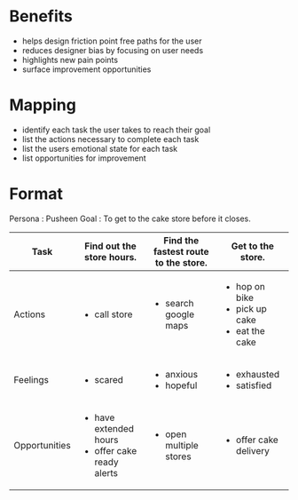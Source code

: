 # Benefits

- helps design friction point free paths for the user
- reduces designer bias by focusing on user needs
- highlights new pain points
- surface improvement opportunities

# Mapping

- identify each task the user takes to reach their goal
- list the actions necessary to complete each task
- list the users emotional state for each task
- list opportunities for improvement

# Format

Persona : Pusheen
Goal : To get to the cake store before it closes.

|Task|Find out the store hours.|Find the fastest route to the store.|Get to the store.|
|--|--|--|--|
|Actions|<ul><li>call store</ul>|<ul><li>search google maps</ul>|<ul><li>hop on bike<li>pick up cake<li>eat the cake</ul>|
|Feelings|<ul><li>scared</ul>|<ul><li>anxious<li>hopeful</ul>|<ul><li>exhausted<li>satisfied</ul>|
|Opportunities|<ul><li>have extended hours<li>offer cake ready alerts</ul>|<ul><li>open multiple stores</ul>|<ul><li>offer cake delivery</ul>|

